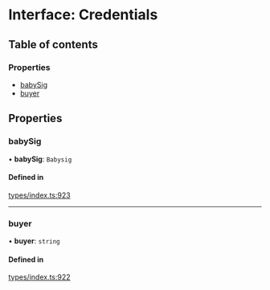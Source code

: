 # Interface: Credentials

## Table of contents

### Properties

- [babySig](Credentials.md#babysig)
- [buyer](Credentials.md#buyer)

## Properties

### babySig

• **babySig**: `Babysig`

#### Defined in

[types/index.ts:923](https://github.com/nevermined-io/react-components/blob/68ff983/catalog/src/types/index.ts#L923)

___

### buyer

• **buyer**: `string`

#### Defined in

[types/index.ts:922](https://github.com/nevermined-io/react-components/blob/68ff983/catalog/src/types/index.ts#L922)
